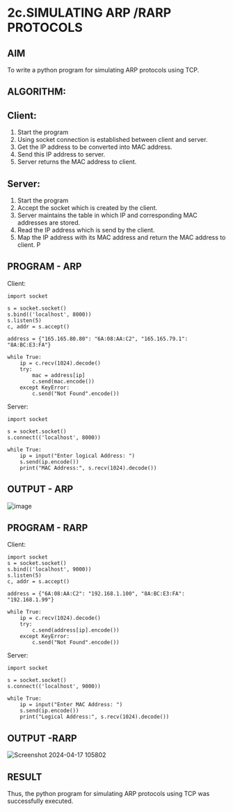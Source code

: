 # 2c.SIMULATING ARP /RARP PROTOCOLS
## AIM
To write a python program for simulating ARP protocols using TCP.
## ALGORITHM:
## Client:
1. Start the program
2. Using socket connection is established between client and server.
3. Get the IP address to be converted into MAC address.
4. Send this IP address to server.
5. Server returns the MAC address to client.
## Server:
1. Start the program
2. Accept the socket which is created by the client.
3. Server maintains the table in which IP and corresponding MAC addresses are
stored.
4. Read the IP address which is send by the client.
5. Map the IP address with its MAC address and return the MAC address to client.
P
## PROGRAM - ARP

Client:
```
import socket

s = socket.socket()
s.bind(('localhost', 8000))
s.listen(5)
c, addr = s.accept()

address = {"165.165.80.80": "6A:08:AA:C2", "165.165.79.1": "8A:BC:E3:FA"}

while True:
    ip = c.recv(1024).decode()
    try:
        mac = address[ip]
        c.send(mac.encode())
    except KeyError:
        c.send("Not Found".encode())

```

Server:
```
import socket

s = socket.socket()
s.connect(('localhost', 8000))

while True:
    ip = input("Enter logical Address: ")
    s.send(ip.encode())
    print("MAC Address:", s.recv(1024).decode())

```
## OUTPUT - ARP
![image](https://github.com/ThakshaRishi/2c.ARP_RARP_PROTOCOLS/assets/144870423/19e677a0-c093-4a06-ae70-46927b8e7940)

## PROGRAM - RARP
Client:
```
import socket
s = socket.socket()
s.bind(('localhost', 9000))
s.listen(5)
c, addr = s.accept()

address = {"6A:08:AA:C2": "192.168.1.100", "8A:BC:E3:FA": "192.168.1.99"}

while True:
    ip = c.recv(1024).decode()
    try:
        c.send(address[ip].encode())
    except KeyError:
        c.send("Not Found".encode())
```
Server:
```
import socket

s = socket.socket()
s.connect(('localhost', 9000))

while True:
    ip = input("Enter MAC Address: ")
    s.send(ip.encode())
    print("Logical Address:", s.recv(1024).decode())

```
## OUTPUT -RARP

![Screenshot 2024-04-17 105802](https://github.com/ThakshaRishi/2c.ARP_RARP_PROTOCOLS/assets/144870423/7c89c886-2849-4e01-ad66-b627489b57ad)

## RESULT
Thus, the python program for simulating ARP protocols using TCP was successfully 
executed.
